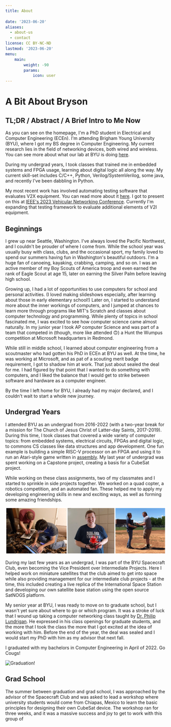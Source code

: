 ```yaml
---
title: About

date: '2023-06-20'
aliases:
  - about-us
  - contact
license: CC BY-NC-ND
lastmod: '2023-06-20'
menu:
    main: 
        weight: -90
        params:
            icon: user
---
```


# A Bit About Bryson

## TL;DR / Abstract / A Brief Intro to Me Now

As you can see on the homepage, I'm a PhD student in Electrical and Computer Engineering (ECEn). I'm attending Brigham Young University (BYU), where I got my BS degree in Computer Engineering. My current research lies in the field of networking devices, both wired and wireless. You can see more about what our lab at BYU is doing [here](https://netlab.byu.edu).

During my undergrad years, I took classes that trained me in embedded systems and FPGA usage, learning about digital logic all along the way. My current skill-set includes C/C++, Python, Verilog/SystemVerilog, some java, and recently I've been dabbling in Python.

My most recent work has involved automating testing software that evaluates V2X equipment. You can read more about it [here](https://ieeexplore.ieee.org/document/10136347). I got to present on this at [IEEE's 2023 Vehicular Networking Conference](https://ieee-vnc.org/2023/). Currently I'm expanding that testing framework to evaluate additional elements of V2I equipment.

## Beginnings

I grew up near Seattle, Washington. I've always loved the Pacific Northwest, and I couldn't be prouder of where I come from. While the school year was usually busy with class, clubs, and the occasional sport, my family loved to spend our summers having fun in Washington's beautiful outdoors. I'm a huge fan of canoeing, kayaking, crabbing, camping, and so on. I was an active member of my Boy Scouts of America troop and even earned the rank of Eagle Scout at age 15, later on earning the Silver Palm before leaving high school.

Growing up, I had a lot of opportunities to use computers for school and personal activities. (I loved making slideshows especially, after learning about those in early elementary school!) Later on, I started to understand more about the inner workings of computers, and I jumped at chances to learn more through programs like MIT's Scratch and classes about computer technology and programming. While plenty of topics in school fascinated me, I was excited to see how computer science came almost naturally. In my junior year I took AP computer Science and was part of a team that competed in (though, more like attended 🙃) a Hunt the Wumpus competition at Microsoft headquarters in Redmond.

While still in middle school, I learned about computer engineering from a scoutmaster who had gotten his PhD in ECEn at BYU as well. At the time, he was working at Microsoft, and as pat of a scouting merit badge requirement, I got to shadow him at work. That just about sealed the deal for me. I had figured by that point that I wanted to do something with computers, and I liked the balance that I would get to strike between software and hardware as a computer engineer.

By the time I left home for BYU, I already had my major declared, and I couldn't wait to start a whole new journey.

## Undergrad Years

I attended BYU as an undergrad from 2016-2022 (with a two-year break for a mission for The Church of Jesus Christ of Latter-day Saints, 2017-2019). During this time, I took classes that covered a wide variety of computer topics: from embedded systems, electrical circuits, FPGAs and digital logic, to commons CS classes like data structures and app development. One fun example is building a simple RISC-V processor on an FPGA and using it to run an Atari-style game written in [assembly](https://github.com/schielb/galaga323/blob/master/galaga.s). My last year of undergrad was spent working on a Capstone project, creating a basis for a CubeSat project.

While working on these class assignments, two of my classmates and I started to sprinkle in side projects together. We worked on a quad copter, a robotics competition, and an automated fan. These helped me to apply my developing engineering skills in new and exciting ways, as well as forming some amazing friendships.

![Alt text](./exploration-eng.png)

During my last few years as an undergrad, I was part of the BYU Spacecraft Club, even becoming the Vice President over Intermediate Projects. Here I helped work on miniature satellites that the club aimed to get into space while also providing management for our intermediate club projects - at the time, this included creating a live replica of the International Space Station and developing our own satellite base station using the open source SatNOGS platform.

My senior year at BYU, I was ready to move on to graduate school, but I wasn't yet sure about where to go or which program. It was a stroke of luck that I wound up taking a computer networking class taught by [Dr. Philip Lundrigan](https://philip.lundrigan.org/). He expressed in his class openings for graduate students, and the more that I took the class the more that I got excited at the idea of working with him. Before the end of the year, the deal was sealed and I would start my PhD with him as my advisor that next fall.

I graduated with my bachelors in Computer Engineering in April of 2022. Go Cougs!

![Graduation!](./graduation.jpg)

## Grad School

The summer between graduation and grad school, I was approached by the advisor of the Spacecraft Club and was asked to lead a workshop where university students would come from Chiapas, Mexico to learn the basic principles for designing their own CubeSat device. The workshop ran for three weeks, and it was a massive success and joy to get to work with this group of 